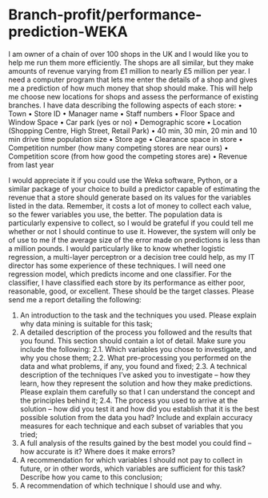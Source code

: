 # Branch-profit/performance-prediction-WEKA

 I am owner of a chain of over 100
shops in the UK and I would like you to help me run them more efficiently. The shops
are all similar, but they make amounts of revenue varying from £1 million to nearly
£5 million per year. I need a computer program that lets me enter the details of a shop
and gives me a prediction of how much money that shop should make. This will help
me choose new locations for shops and assess the performance of existing branches.
I have data describing the following aspects of each store:
• Town
• Store ID
• Manager name
• Staff numbers
• Floor Space and Window Space
• Car park (yes or no)
• Demographic score
• Location (Shopping Centre, High Street, Retail Park)
• 40 min, 30 min, 20 min and 10 min drive time population size
• Store age
• Clearance space in store
• Competition number (how many competing stores are near ours)
• Competition score (from how good the competing stores are)
• Revenue from last year


I would appreciate it if you could use the Weka software, Python, or a similar package
of your choice to build a predictor capable of estimating the revenue that a store
should generate based on its values for the variables listed in the data. Remember, it
costs a lot of money to collect each value, so the fewer variables you use, the better.
The population data is particularly expensive to collect, so I would be grateful if you
could tell me whether or not I should continue to use it. However, the system will
only be of use to me if the average size of the error made on predictions is less than a
million pounds.
I would particularly like to know whether logistic regression, a multi-layer perceptron
or a decision tree could help, as my IT director has some experience of these
techniques.
I will need one regression model, which predicts income and one classifier. For the
classifier, I have classified each store by its performance as either poor, reasonable,
good, or excellent. These should be the target classes.
Please send me a report detailing the following:
1. An introduction to the task and the techniques you used. Please explain why data
mining is suitable for this task;
2. A detailed description of the process you followed and the results that you found.
This section should contain a lot of detail. Make sure you include the following:
2.1. Which variables you chose to investigate, and why you chose them;
2.2. What pre-processing you performed on the data and what problems, if any,
you found and fixed;
2.3. A technical description of the techniques I’ve asked you to investigate – how
they learn, how they represent the solution and how they make predictions.
Please explain them carefully so that I can understand the concept and the
principles behind it;
2.4. The process you used to arrive at the solution – how did you test it and how
did you establish that it is the best possible solution from the data you had?
Include and explain accuracy measures for each technique and each subset of
variables that you tried;
3. A full analysis of the results gained by the best model you could find – how
accurate is it? Where does it make errors?
4. A recommendation for which variables I should not pay to collect in future, or in
other words, which variables are sufficient for this task? Describe how you came
to this conclusion;
5. A recommendation of which technique I should use and why.
